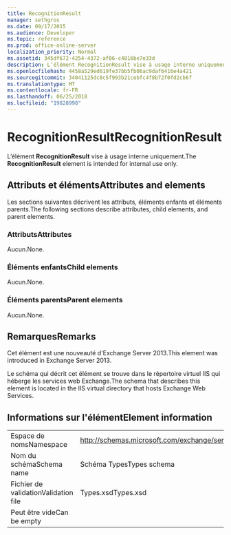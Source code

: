 ```yaml
---
title: RecognitionResult
manager: sethgros
ms.date: 09/17/2015
ms.audience: Developer
ms.topic: reference
ms.prod: office-online-server
localization_priority: Normal
ms.assetid: 345df672-4254-4372-af06-c4816be7e33d
description: L’élément RecognitionResult vise à usage interne uniquement.
ms.openlocfilehash: 4458a529ed619fe37bb5fb06ac9daf6416e4a421
ms.sourcegitcommit: 34041125dc8c5f993b21cebfc4f8b72f0fd2cb6f
ms.translationtype: MT
ms.contentlocale: fr-FR
ms.lasthandoff: 06/25/2018
ms.locfileid: "19828998"
---
```

# <a name="recognitionresult"></a><span data-ttu-id="13cc7-103">RecognitionResult</span><span class="sxs-lookup"><span data-stu-id="13cc7-103">RecognitionResult</span></span>

<span data-ttu-id="13cc7-104">L’élément **RecognitionResult** vise à usage interne uniquement.</span><span class="sxs-lookup"><span data-stu-id="13cc7-104">The **RecognitionResult** element is intended for internal use only.</span></span> 

## <a name="attributes-and-elements"></a><span data-ttu-id="13cc7-105">Attributs et éléments</span><span class="sxs-lookup"><span data-stu-id="13cc7-105">Attributes and elements</span></span>

<span data-ttu-id="13cc7-106">Les sections suivantes décrivent les attributs, éléments enfants et éléments parents.</span><span class="sxs-lookup"><span data-stu-id="13cc7-106">The following sections describe attributes, child elements, and parent elements.</span></span>
  
### <a name="attributes"></a><span data-ttu-id="13cc7-107">Attributs</span><span class="sxs-lookup"><span data-stu-id="13cc7-107">Attributes</span></span>

<span data-ttu-id="13cc7-108">Aucun.</span><span class="sxs-lookup"><span data-stu-id="13cc7-108">None.</span></span>
  
### <a name="child-elements"></a><span data-ttu-id="13cc7-109">Éléments enfants</span><span class="sxs-lookup"><span data-stu-id="13cc7-109">Child elements</span></span>

<span data-ttu-id="13cc7-110">Aucun.</span><span class="sxs-lookup"><span data-stu-id="13cc7-110">None.</span></span>
  
### <a name="parent-elements"></a><span data-ttu-id="13cc7-111">Éléments parents</span><span class="sxs-lookup"><span data-stu-id="13cc7-111">Parent elements</span></span>

<span data-ttu-id="13cc7-112">Aucun.</span><span class="sxs-lookup"><span data-stu-id="13cc7-112">None.</span></span>
  
## <a name="remarks"></a><span data-ttu-id="13cc7-113">Remarques</span><span class="sxs-lookup"><span data-stu-id="13cc7-113">Remarks</span></span>

<span data-ttu-id="13cc7-114">Cet élément est une nouveauté d'Exchange Server 2013.</span><span class="sxs-lookup"><span data-stu-id="13cc7-114">This element was introduced in Exchange Server 2013.</span></span>
  
<span data-ttu-id="13cc7-115">Le schéma qui décrit cet élément se trouve dans le répertoire virtuel IIS qui héberge les services web Exchange.</span><span class="sxs-lookup"><span data-stu-id="13cc7-115">The schema that describes this element is located in the IIS virtual directory that hosts Exchange Web Services.</span></span>
  
## <a name="element-information"></a><span data-ttu-id="13cc7-116">Informations sur l'élément</span><span class="sxs-lookup"><span data-stu-id="13cc7-116">Element information</span></span>

|||
|:-----|:-----|
|<span data-ttu-id="13cc7-117">Espace de noms</span><span class="sxs-lookup"><span data-stu-id="13cc7-117">Namespace</span></span>  <br/> |http://schemas.microsoft.com/exchange/services/2006/types  <br/> |
|<span data-ttu-id="13cc7-118">Nom du schéma</span><span class="sxs-lookup"><span data-stu-id="13cc7-118">Schema name</span></span>  <br/> |<span data-ttu-id="13cc7-119">Schéma Types</span><span class="sxs-lookup"><span data-stu-id="13cc7-119">Types schema</span></span>  <br/> |
|<span data-ttu-id="13cc7-120">Fichier de validation</span><span class="sxs-lookup"><span data-stu-id="13cc7-120">Validation file</span></span>  <br/> |<span data-ttu-id="13cc7-121">Types.xsd</span><span class="sxs-lookup"><span data-stu-id="13cc7-121">Types.xsd</span></span>  <br/> |
|<span data-ttu-id="13cc7-122">Peut être vide</span><span class="sxs-lookup"><span data-stu-id="13cc7-122">Can be empty</span></span>  <br/> ||
   

